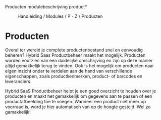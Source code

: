 <properties>
	<page>
		<title>Producten modulebeschrijving</title>
		<description>Producten modulebeschrijving</description>
		<context>product*</context>
	</page>
	<menu>
		<position>Handleiding / Modules / P - Z / Producten</position>
		<title>Modulebeschrijving</title>
	</menu>
</properties>

# Producten #
Overal ter wereld je complete productenbestand snel en eenvoudig beheren? Hybrid Saas Productbeheer maakt het mogelijk. Producten worden voorzien van een duidelijke omschrijving en zijn op deze manier altijd gemakkelijk terug te vinden. Ook is het mogelijk om producten naar eigen inzicht onder te verdelen aan de hand van verschillende eigenschappen, zoals productkenmerken, product- of barcodes en leveranciers.

Hybrid SaaS Productbeheer helpt je een goed overzicht te houden over je producten en maakt het gemakkelijk om gegevens aan te passen of een productafbeelding toe te voegen. Wanneer een product niet meer op voorraad is, word je hier automatisch van op de hoogte gesteld. Wel zo gemakkelijk!

